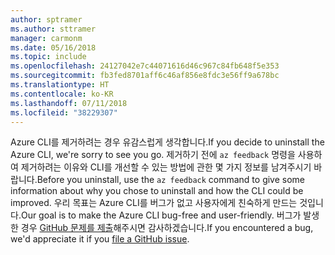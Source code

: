 ```yaml
---
author: sptramer
ms.author: sttramer
manager: carmonm
ms.date: 05/16/2018
ms.topic: include
ms.openlocfilehash: 24127042e7c44071616d46c967c84fb648f5e353
ms.sourcegitcommit: fb3fed8701aff6c46af856e8fdc3e56ff9a678bc
ms.translationtype: HT
ms.contentlocale: ko-KR
ms.lasthandoff: 07/11/2018
ms.locfileid: "38229307"
---
```

<span data-ttu-id="892af-101">Azure CLI를 제거하려는 경우 유감스럽게 생각합니다.</span><span class="sxs-lookup"><span data-stu-id="892af-101">If you decide to uninstall the Azure CLI, we're sorry to see you go.</span></span> <span data-ttu-id="892af-102">제거하기 전에 `az feedback` 명령을 사용하여 제거하려는 이유와 CLI를 개선할 수 있는 방법에 관한 몇 가지 정보를 남겨주시기 바랍니다.</span><span class="sxs-lookup"><span data-stu-id="892af-102">Before you uninstall, use the `az feedback` command to give some information about why you chose to uninstall and how the CLI could be improved.</span></span> <span data-ttu-id="892af-103">우리 목표는 Azure CLI를 버그가 없고 사용자에게 친숙하게 만드는 것입니다.</span><span class="sxs-lookup"><span data-stu-id="892af-103">Our goal is to make the Azure CLI bug-free and user-friendly.</span></span> <span data-ttu-id="892af-104">버그가 발생한 경우 [GitHub 문제를 제출](https://github.com/Azure/azure-cli/issues)해주시면 감사하겠습니다.</span><span class="sxs-lookup"><span data-stu-id="892af-104">If you encountered a bug, we'd appreciate it if you [file a GitHub issue](https://github.com/Azure/azure-cli/issues).</span></span>
